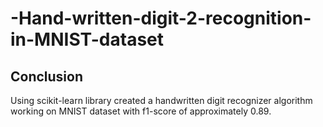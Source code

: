 # -Hand-written-digit-2-recognition-in-MNIST-dataset
##

## Conclusion
Using scikit-learn library created a handwritten digit recognizer algorithm working on MNIST dataset with f1-score of approximately 0.89.

